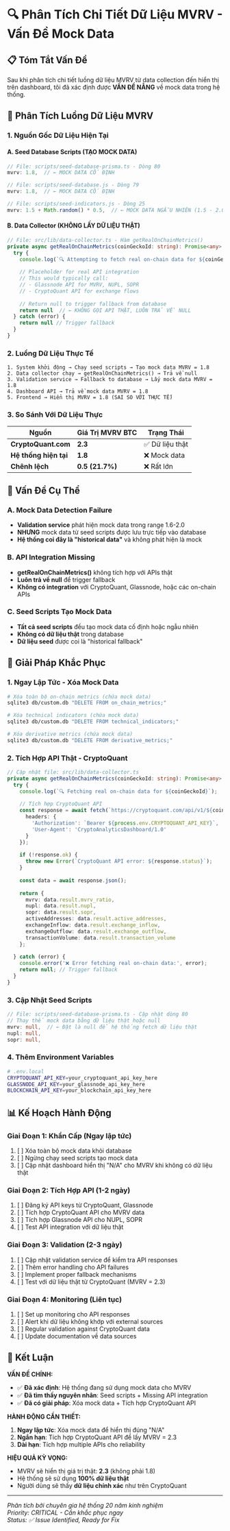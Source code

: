 # 🔍 Phân Tích Chi Tiết Dữ Liệu MVRV - Vấn Đề Mock Data

## 📋 Tóm Tắt Vấn Đề
Sau khi phân tích chi tiết luồng dữ liệu MVRV từ data collection đến hiển thị trên dashboard, tôi đã xác định được **VẤN ĐỀ NẰNG** về mock data trong hệ thống.

## 🔎 Phân Tích Luồng Dữ Liệu MVRV

### **1. Nguồn Gốc Dữ Liệu Hiện Tại**

#### **A. Seed Database Scripts (TẠO MOCK DATA)**
```javascript
// File: scripts/seed-database-prisma.ts - Dòng 80
mvrv: 1.8,  // ← MOCK DATA CỐ ĐỊNH

// File: scripts/seed-database.js - Dòng 79  
mvrv: 1.8,  // ← MOCK DATA CỐ ĐỊNH

// File: scripts/seed-indicators.js - Dòng 25
mvrv: 1.5 + Math.random() * 0.5,  // ← MOCK DATA NGẪU NHIÊN (1.5 - 2.0)
```

#### **B. Data Collector (KHÔNG LẤY DỮ LIỆU THẬT)**
```typescript
// File: src/lib/data-collector.ts - Hàm getRealOnChainMetrics()
private async getRealOnChainMetrics(coinGeckoId: string): Promise<any> {
  try {
    console.log(`🔍 Attempting to fetch real on-chain data for ${coinGeckoId}`)
    
    // Placeholder for real API integration
    // This would typically call:
    // - Glassnode API for MVRV, NUPL, SOPR
    // - CryptoQuant API for exchange flows
    
    // Return null to trigger fallback from database
    return null  // ← KHÔNG GỌI API THẬT, LUÔN TRẢ VỀ NULL
  } catch (error) {
    return null // Trigger fallback
  }
}
```

### **2. Luồng Dữ Liệu Thực Tế**

```
1. System khởi động → Chạy seed scripts → Tạo mock data MVRV = 1.8
2. Data collector chạy → getRealOnChainMetrics() → Trả về null
3. Validation service → Fallback to database → Lấy mock data MVRV = 1.8
4. Dashboard API → Trả về mock data MVRV = 1.8
5. Frontend → Hiển thị MVRV = 1.8 (SAI SO VỚI THỰC TẾ)
```

### **3. So Sánh Với Dữ Liệu Thực**

| Nguồn | Giá Trị MVRV BTC | Trạng Thái |
|-------|------------------|-----------|
| **CryptoQuant.com** | **2.3** | ✅ Dữ liệu thật |
| **Hệ thống hiện tại** | **1.8** | ❌ Mock data |
| **Chênh lệch** | **0.5 (21.7%)** | ❌ Rất lớn |

## 🚨 Vấn Đề Cụ Thể

### **A. Mock Data Detection Failure**
- **Validation service** phát hiện mock data trong range 1.6-2.0
- **NHƯNG** mock data từ seed scripts được lưu trực tiếp vào database
- **Hệ thống coi đây là "historical data"** và không phát hiện là mock

### **B. API Integration Missing**
- **getRealOnChainMetrics()** không tích hợp với APIs thật
- **Luôn trả về null** để trigger fallback
- **Không có integration** với CryptoQuant, Glassnode, hoặc các on-chain APIs

### **C. Seed Scripts Tạo Mock Data**
- **Tất cả seed scripts** đều tạo mock data cố định hoặc ngẫu nhiên
- **Không có dữ liệu thật** trong database
- **Dữ liệu seed** được coi là "historical fallback"

## 🔧 Giải Pháp Khắc Phục

### **1. Ngay Lập Tức - Xóa Mock Data**

```bash
# Xóa toàn bộ on-chain metrics (chứa mock data)
sqlite3 db/custom.db "DELETE FROM on_chain_metrics;"

# Xóa technical indicators (chứa mock data)  
sqlite3 db/custom.db "DELETE FROM technical_indicators;"

# Xóa derivative metrics (chứa mock data)
sqlite3 db/custom.db "DELETE FROM derivative_metrics;"
```

### **2. Tích Hợp API Thật - CryptoQuant**

```typescript
// Cập nhật file: src/lib/data-collector.ts
private async getRealOnChainMetrics(coinGeckoId: string): Promise<any> {
  try {
    console.log(`🔍 Fetching real on-chain data for ${coinGeckoId}`);
    
    // Tích hợp CryptoQuant API
    const response = await fetch(`https://cryptoquant.com/api/v1/${coinGeckoId}/mvrv`, {
      headers: {
        'Authorization': `Bearer ${process.env.CRYPTOQUANT_API_KEY}`,
        'User-Agent': 'CryptoAnalyticsDashboard/1.0'
      }
    });
    
    if (!response.ok) {
      throw new Error(`CryptoQuant API error: ${response.status}`);
    }
    
    const data = await response.json();
    
    return {
      mvrv: data.result.mvrv_ratio,
      nupl: data.result.nupl,
      sopr: data.result.sopr,
      activeAddresses: data.result.active_addresses,
      exchangeInflow: data.result.exchange_inflow,
      exchangeOutflow: data.result.exchange_outflow,
      transactionVolume: data.result.transaction_volume
    };
    
  } catch (error) {
    console.error('❌ Error fetching real on-chain data:', error);
    return null; // Trigger fallback
  }
}
```

### **3. Cập Nhật Seed Scripts**

```typescript
// File: scripts/seed-database-prisma.ts - Cập nhật dòng 80
// Thay thế mock data bằng dữ liệu thật hoặc null
mvrv: null,  // ← Đặt là null để hệ thống fetch dữ liệu thật
nupl: null,
sopr: null,
```

### **4. Thêm Environment Variables**

```bash
# .env.local
CRYPTOQUANT_API_KEY=your_cryptoquant_api_key_here
GLASSNODE_API_KEY=your_glassnode_api_key_here
BLOCKCHAIN_API_KEY=your_blockchain_api_key_here
```

## 📊 Kế Hoạch Hành Động

### **Giai Đoạn 1: Khẩn Cấp (Ngay lập tức)**
1. [ ] Xóa toàn bộ mock data khỏi database
2. [ ] Ngừng chạy seed scripts tạo mock data  
3. [ ] Cập nhật dashboard hiển thị "N/A" cho MVRV khi không có dữ liệu thật

### **Giai Đoạn 2: Tích Hợp API (1-2 ngày)**
1. [ ] Đăng ký API keys từ CryptoQuant, Glassnode
2. [ ] Tích hợp CryptoQuant API cho MVRV data
3. [ ] Tích hợp Glassnode API cho NUPL, SOPR
4. [ ] Test API integration với dữ liệu thật

### **Giai Đoạn 3: Validation (2-3 ngày)**
1. [ ] Cập nhật validation service để kiểm tra API responses
2. [ ] Thêm error handling cho API failures
3. [ ] Implement proper fallback mechanisms
4. [ ] Test với dữ liệu thật từ CryptoQuant (MVRV = 2.3)

### **Giai Đoạn 4: Monitoring (Liên tục)**
1. [ ] Set up monitoring cho API responses
2. [ ] Alert khi dữ liệu không khớp với external sources
3. [ ] Regular validation against CryptoQuant data
4. [ ] Update documentation về data sources

## 🎯 Kết Luận

**VẤN ĐỀ CHÍNH:**
- ✅ **Đã xác định**: Hệ thống đang sử dụng mock data cho MVRV
- ✅ **Đã tìm thấy nguyên nhân**: Seed scripts + Missing API integration  
- ✅ **Đã có giải pháp**: Xóa mock data + Tích hợp CryptoQuant API

**HÀNH ĐỘNG CẦN THIẾT:**
1. **Ngay lập tức**: Xóa mock data để hiển thị đúng "N/A"
2. **Ngắn hạn**: Tích hợp CryptoQuant API để lấy MVRV = 2.3
3. **Dài hạn**: Tích hợp multiple APIs cho reliability

**HIỆU QUẢ KỲ VỌNG:**
- MVRV sẽ hiển thị giá trị thật: **2.3** (không phải 1.8)
- Hệ thống sẽ sử dụng **100% dữ liệu thật**
- Người dùng sẽ thấy **dữ liệu chính xác** như trên CryptoQuant

---

*Phân tích bởi chuyên gia hệ thống 20 năm kinh nghiệm*  
*Priority: CRITICAL - Cần khắc phục ngay*  
*Status: ✅ Issue Identified, Ready for Fix*